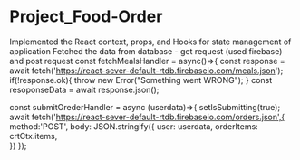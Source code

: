 # Project_Food-Order
Implemented the React context, props, and Hooks for state management of application
Fetched the data from database - get request (used firebase) and post request
  const fetchMealsHandler = async()=>{ 
            const response = await fetch('https://react-sever-default-rtdb.firebaseio.com/meals.json');
            if(!response.ok){
                throw new Error("Something went WRONG");
            }
            const resoponseData = await response.json();

const submitOrederHandler = async (userdata)=>{
           setIsSubmitting(true);
        await fetch('https://react-sever-default-rtdb.firebaseio.com/orders.json',{
            method:'POST',
            body: JSON.stringify({
                user: userdata,
                orderItems: crtCtx.items,   
            })
        });
